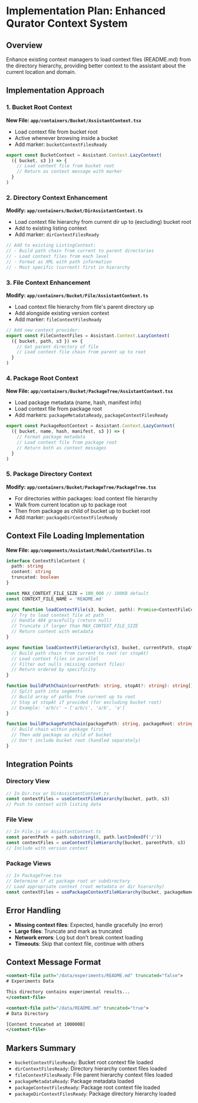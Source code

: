 # Implementation Plan: Enhanced Qurator Context System

## Overview

Enhance existing context managers to load context files (README.md) from the directory hierarchy, providing better context to the assistant about the current location and domain.

## Implementation Approach

### 1. Bucket Root Context

**New File: `app/containers/Bucket/AssistantContext.tsx`**
- Load context file from bucket root
- Active whenever browsing inside a bucket
- Add marker: `bucketContextFilesReady`

```typescript
export const BucketContext = Assistant.Context.LazyContext(
  ({ bucket, s3 }) => {
    // Load context file from bucket root
    // Return as context message with marker
  }
)
```

### 2. Directory Context Enhancement

**Modify: `app/containers/Bucket/DirAssistantContext.ts`**
- Load context file hierarchy from current dir up to (excluding) bucket root
- Add to existing listing context
- Add marker: `dirContextFilesReady`

```typescript
// Add to existing ListingContext:
// - Build path chain from current to parent directories
// - Load context files from each level
// - Format as XML with path information
// - Most specific (current) first in hierarchy
```

### 3. File Context Enhancement

**Modify: `app/containers/Bucket/File/AssistantContext.ts`**
- Load context file hierarchy from file's parent directory up
- Add alongside existing version context
- Add marker: `fileContextFilesReady`

```typescript
// Add new context provider:
export const FileContextFiles = Assistant.Context.LazyContext(
  ({ bucket, path, s3 }) => {
    // Get parent directory of file
    // Load context file chain from parent up to root
  }
)
```

### 4. Package Root Context

**New File: `app/containers/Bucket/PackageTree/AssistantContext.tsx`**
- Load package metadata (name, hash, manifest info)
- Load context file from package root
- Add markers: `packageMetadataReady`, `packageContextFilesReady`

```typescript
export const PackageRootContext = Assistant.Context.LazyContext(
  ({ bucket, name, hash, manifest, s3 }) => {
    // Format package metadata
    // Load context file from package root
    // Return both as context messages
  }
)
```

### 5. Package Directory Context

**Modify: `app/containers/Bucket/PackageTree/PackageTree.tsx`**
- For directories within packages: load context file hierarchy
- Walk from current location up to package root
- Then from package as child of bucket up to bucket root
- Add marker: `packageDirContextFilesReady`

## Context File Loading Implementation

**New File: `app/components/Assistant/Model/ContextFiles.ts`**

```typescript
interface ContextFileContent {
  path: string
  content: string
  truncated: boolean
}

const MAX_CONTEXT_FILE_SIZE = 100_000 // 100KB default
const CONTEXT_FILE_NAME = 'README.md'

async function loadContextFile(s3, bucket, path): Promise<ContextFileContent | null> {
  // Try to load context file at path
  // Handle 404 gracefully (return null)
  // Truncate if larger than MAX_CONTEXT_FILE_SIZE
  // Return content with metadata
}

async function loadContextFileHierarchy(s3, bucket, currentPath, stopAt?: string): Promise<ContextFileContent[]> {
  // Build path chain from current to root (or stopAt)
  // Load context files in parallel
  // Filter out nulls (missing context files)
  // Return ordered by specificity
}

function buildPathChain(currentPath: string, stopAt?: string): string[] {
  // Split path into segments
  // Build array of paths from current up to root
  // Stop at stopAt if provided (for excluding bucket root)
  // Example: 'a/b/c' → ['a/b/c', 'a/b', 'a']
}

function buildPackagePathChain(packagePath: string, packageRoot: string): string[] {
  // Build chain within package first
  // Then add package as child of bucket
  // Don't include bucket root (handled separately)
}
```

## Integration Points

### Directory View
```typescript
// In Dir.tsx or DirAssistantContext.ts
const contextFiles = useContextFileHierarchy(bucket, path, s3)
// Push to context with listing data
```

### File View
```typescript
// In File.js or AssistantContext.ts
const parentPath = path.substring(0, path.lastIndexOf('/'))
const contextFiles = useContextFileHierarchy(bucket, parentPath, s3)
// Include with version context
```

### Package Views
```typescript
// In PackageTree.tsx
// Determine if at package root or subdirectory
// Load appropriate context (root metadata or dir hierarchy)
const contextFiles = usePackageContextFileHierarchy(bucket, packageName, packagePath, s3)
```

## Error Handling

- **Missing context files**: Expected, handle gracefully (no error)
- **Large files**: Truncate and mark as truncated
- **Network errors**: Log but don't break context loading
- **Timeouts**: Skip that context file, continue with others

## Context Message Format

```xml
<context-file path="/data/experiments/README.md" truncated="false">
# Experiments Data

This directory contains experimental results...
</context-file>

<context-file path="/data/README.md" truncated="true">
# Data Directory

[Content truncated at 100000B]
</context-file>
```

## Markers Summary

- `bucketContextFilesReady`: Bucket root context file loaded
- `dirContextFilesReady`: Directory hierarchy context files loaded
- `fileContextFilesReady`: File parent hierarchy context files loaded
- `packageMetadataReady`: Package metadata loaded
- `packageContextFilesReady`: Package root context file loaded
- `packageDirContextFilesReady`: Package directory hierarchy loaded
